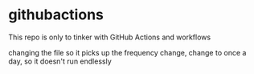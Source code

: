# githubactions

This repo is only to tinker with GitHub Actions and workflows

changing the file so it picks up the frequency change, change to once a day, so it doesn't run endlessly
